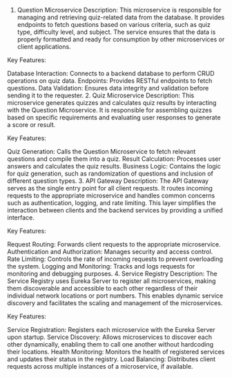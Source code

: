1. Question Microservice
Description: This microservice is responsible for managing and retrieving quiz-related data from the database. It provides endpoints to fetch questions based on various criteria, such as quiz type, difficulty level, and subject. The service ensures that the data is properly formatted and ready for consumption by other microservices or client applications.

Key Features:

Database Interaction: Connects to a backend database to perform CRUD operations on quiz data.
Endpoints: Provides RESTful endpoints to fetch questions.
Data Validation: Ensures data integrity and validation before sending it to the requester.
2. Quiz Microservice
Description: This microservice generates quizzes and calculates quiz results by interacting with the Question Microservice. It is responsible for assembling quizzes based on specific requirements and evaluating user responses to generate a score or result.

Key Features:

Quiz Generation: Calls the Question Microservice to fetch relevant questions and compile them into a quiz.
Result Calculation: Processes user answers and calculates the quiz results.
Business Logic: Contains the logic for quiz generation, such as randomization of questions and inclusion of different question types.
3. API Gateway
Description: The API Gateway serves as the single entry point for all client requests. It routes incoming requests to the appropriate microservice and handles common concerns such as authentication, logging, and rate limiting. This layer simplifies the interaction between clients and the backend services by providing a unified interface.

Key Features:

Request Routing: Forwards client requests to the appropriate microservice.
Authentication and Authorization: Manages security and access control.
Rate Limiting: Controls the rate of incoming requests to prevent overloading the system.
Logging and Monitoring: Tracks and logs requests for monitoring and debugging purposes.
4. Service Registry
Description: The Service Registry uses Eureka Server to register all microservices, making them discoverable and accessible to each other regardless of their individual network locations or port numbers. This enables dynamic service discovery and facilitates the scaling and management of the microservices.

Key Features:

Service Registration: Registers each microservice with the Eureka Server upon startup.
Service Discovery: Allows microservices to discover each other dynamically, enabling them to call one another without hardcoding their locations.
Health Monitoring: Monitors the health of registered services and updates their status in the registry.
Load Balancing: Distributes client requests across multiple instances of a microservice, if available.
